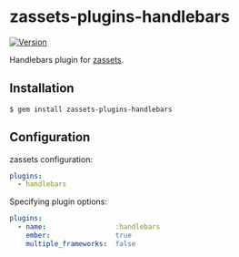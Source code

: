 zassets-plugins-handlebars
==========================

[![Version][badge-version-img]][badge-version-uri]


  Handlebars plugin for [zassets][].


Installation
------------

    $ gem install zassets-plugins-handlebars


Configuration
-------------

  zassets configuration:

``` yaml
plugins:
  - handlebars
```

  Specifying plugin options:

``` yaml
plugins:
  - name:                 :handlebars
    ember:                true
    multiple_frameworks:  false
```



[zassets]:            https://rubygems.org/gems/zassets
[badge-version-img]:  https://img.shields.io/gem/v/zassets-plugins-handlebars.svg?style=flat-square
[badge-version-uri]:  https://rubygems.org/gems/zassets-plugins-handlebars
